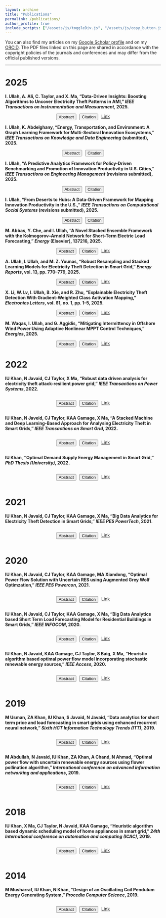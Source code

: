 ```yaml
---
layout: archive
title: "Publications"
permalink: /publications/
author_profile: true
include_scripts: ["/assets/js/toggleDiv.js", "/assets/js/copy_button.js"]
---
```


You can also find my articles on my
<a href="https://scholar.google.com/citations?user=Rjj2sDMAAAAJ&hl=en" target="_blank">Google Scholar profile</a>
and on my
<a href="https://orcid.org/0000-0002-8130-3016" target="_blank">ORCID</a>.
The PDF files linked on this page are shared in accordance with the copyright policies of the journals and conferences and may differ from the official published versions.

---

# 2025

**I. Ullah, A. Ali, C. Taylor, and X. Ma, “Data-Driven Insights: Boosting Algorithms to Uncover Electricity Theft Patterns in AMI,” _IEEE Transactions on Instrumentation and Measurement_, 2025.**
<div class="button-group-ULLAH_TIM2025" style="display:flex;gap:10px;text-align:center;justify-content:center;">
  <button id="abstractButton-ULLAH_TIM2025" class="btn btn--research" onclick="toggleDiv('abstract-ULLAH_TIM2025','abstractButton-ULLAH_TIM2025')">Abstract</button>
  <button id="citationButton-ULLAH_TIM2025" class="btn btn--research" onclick="toggleDiv('citation-ULLAH_TIM2025','citationButton-ULLAH_TIM2025')">Citation</button>
  <a class="btn btn--research" target="_blank" href="https://ieeexplore.ieee.org/document/10628648">Link</a>
</div>

<div id="abstract-ULLAH_TIM2025" style="display:none">
  <p>We apply boosting-based models and robust feature engineering to advanced metering infrastructure (AMI) data to detect and characterize electricity theft patterns. Using synthetic augmentation and stacked generalization, the framework improves discriminatory performance while maintaining computational efficiency.</p>
</div>

<div id="citation-ULLAH_TIM2025" style="display:none">
<p>BibTeX:</p>
<div id="bibtex-ULLAH_TIM2025">
  
```bibtex
@article{UllahTIM2025,
  author  = {Inam Ullah and Arshid Ali and C. Taylor and X. Ma},
  title   = {Data-Driven Insights: Boosting Algorithms to Uncover Electricity Theft Patterns in AMI},
  journal = {IEEE Transactions on Instrumentation and Measurement},
  year    = {2025}
}
```
</div>
<div style="position:relative;margin-top:0;margin-bottom:30px;padding-bottom:15px;">
  <button class="btn btn--success copy-button" onclick="copyBibtex('bibtex-ULLAH_TIM2025')" style="position:absolute;top:0;right:5px;">Copy</button>
</div>
</div>

**I. Ullah, K. Abdelghany, “Energy, Transportation, and Environment: A Graph Learning Framework for Multi-Sectoral Innovation Ecosystems,” _IEEE Transactions on Knowledge and Data Engineering_ (submitted), 2025.**
<div class="button-group-ULLAH_TKDE2025" style="display:flex;gap:10px;text-align:center;justify-content:center;">
  <button id="abstractButton-ULLAH_TKDE2025" class="btn btn--research" onclick="toggleDiv('abstract-ULLAH_TKDE2025','abstractButton-ULLAH_TKDE2025')">Abstract</button>
  <button id="citationButton-ULLAH_TKDE2025" class="btn btn--research" onclick="toggleDiv('citation-ULLAH_TKDE2025','citationButton-ULLAH_TKDE2025')">Citation</button>
</div>

<div id="abstract-ULLAH_TKDE2025" style="display:none">
  <p>Presents a graph-learning framework that fuses energy, mobility, and environmental indicators to benchmark innovation ecosystems across U.S. metros.</p>
</div>

<div id="citation-ULLAH_TKDE2025" style="display:none">
<p>BibTeX:</p>
<div id="bibtex-ULLAH_TKDE2025">

```bibtex
@unpublished{UllahTKDE2025,
  author = {Inam Ullah and Khaled Abdelghany},
  title  = {Energy, Transportation, and Environment: A Graph Learning Framework for Multi-Sectoral Innovation Ecosystems},
  note   = {Submitted},
  year   = {2025}
}
```
</div>
<div style="position:relative;margin-top:0;margin-bottom:30px;padding-bottom:15px;">
  <button class="btn btn--success copy-button" onclick="copyBibtex('bibtex-ULLAH_TKDE2025')" style="position:absolute;top:0;right:5px;">Copy</button>
</div>
</div>

**I. Ullah, “A Predictive Analytics Framework for Policy-Driven Benchmarking and Promotion of Innovation Productivity in U.S. Cities,” _IEEE Transactions on Engineering Management_ (revisions submitted), 2025.**
<div class="button-group-ULLAH_TEM2025" style="display:flex;gap:10px;text-align:center;justify-content:center;">
  <button id="abstractButton-ULLAH_TEM2025" class="btn btn--research" onclick="toggleDiv('abstract-ULLAH_TEM2025','abstractButton-ULLAH_TEM2025')">Abstract</button>
  <button id="citationButton-ULLAH_TEM2025" class="btn btn--research" onclick="toggleDiv('citation-ULLAH_TEM2025','citationButton-ULLAH_TEM2025')">Citation</button>
</div>

<div id="abstract-ULLAH_TEM2025" style="display:none">
  <p>Benchmarks metro-level innovation productivity using multi-modal indicators and proposes policy levers for underperforming regions.</p>
</div>

<div id="citation-ULLAH_TEM2025" style="display:none">
<p>BibTeX:</p>
<div id="bibtex-ULLAH_TEM2025">

```bibtex
@unpublished{UllahTEM2025,
  author = {Inam Ullah},
  title  = {A Predictive Analytics Framework for Policy-Driven Benchmarking and Promotion of Innovation Productivity in U.S. Cities},
  note   = {Revisions submitted},
  year   = {2025}
}
```
</div>
<div style="position:relative;margin-top:0;margin-bottom:30px;padding-bottom:15px;">
  <button class="btn btn--success copy-button" onclick="copyBibtex('bibtex-ULLAH_TEM2025')" style="position:absolute;top:0;right:5px;">Copy</button>
</div>
</div>

**I. Ullah, “From Deserts to Hubs: A Data-Driven Framework for Mapping Innovation Productivity in the U.S.,” _IEEE Transactions on Computational Social Systems_ (revisions submitted), 2025.**
<div class="button-group-ULLAH_TCSS2025" style="display:flex;gap:10px;text-align:center;justify-content:center;">
  <button id="abstractButton-ULLAH_TCSS2025" class="btn btn--research" onclick="toggleDiv('abstract-ULLAH_TCSS2025','abstractButton-ULLAH_TCSS2025')">Abstract</button>
  <button id="citationButton-ULLAH_TCSS2025" class="btn btn--research" onclick="toggleDiv('citation-ULLAH_TCSS2025','citationButton-ULLAH_TCSS2025')">Citation</button>
</div>

<div id="abstract-ULLAH_TCSS2025" style="display:none">
  <p>Identifies and tracks “innovation deserts” across 3,222 U.S. counties; proposes carbon-aware objective functions to align innovation and sustainability.</p>
</div>

<div id="citation-ULLAH_TCSS2025" style="display:none">
<p>BibTeX:</p>
<div id="bibtex-ULLAH_TCSS2025">

```bibtex
@unpublished{UllahTCSS2025,
  author = {Inam Ullah},
  title  = {From Deserts to Hubs: A Data-Driven Framework for Mapping Innovation Productivity in the U.S.},
  note   = {Revisions submitted},
  year   = {2025}
}
```
</div>
<div style="position:relative;margin-top:0;margin-bottom:30px;padding-bottom:15px;">
  <button class="btn btn--success copy-button" onclick="copyBibtex('bibtex-ULLAH_TCSS2025')" style="position:absolute;top:0;right:5px;">Copy</button>
</div>
</div>

**M. Abbas, Y. Che, and I. Ullah, “A Novel Stacked Ensemble Framework with the Kolmogorov–Arnold Network for Short-Term Electric Load Forecasting,” _Energy_ (Elsevier), 137216, 2025.**
<div class="button-group-ULLAH_ENERGY2025" style="display:flex;gap:10px;text-align:center;justify-content:center;">
  <button id="abstractButton-ULLAH_ENERGY2025" class="btn btn--research" onclick="toggleDiv('abstract-ULLAH_ENERGY2025','abstractButton-ULLAH_ENERGY2025')">Abstract</button>
  <button id="citationButton-ULLAH_ENERGY2025" class="btn btn--research" onclick="toggleDiv('citation-ULLAH_ENERGY2025','citationButton-ULLAH_ENERGY2025')">Citation</button>
  <a class="btn btn--research" target="_blank" href="https://doi.org/10.1016/j.energy.2025.137216">Link</a>
</div>

<div id="abstract-ULLAH_ENERGY2025" style="display:none">
  <p>Proposes a stacked ensemble combining gradient methods with Kolmogorov–Arnold Networks for short-term load forecasting, yielding accuracy and stability gains on benchmark datasets.</p>
</div>

<div id="citation-ULLAH_ENERGY2025" style="display:none">
<p>BibTeX:</p>
<div id="bibtex-ULLAH_ENERGY2025">

```bibtex
@article{AbbasEnergy2025,
  author  = {Muhammad Abbas and Yanbo Che and Inam Ullah},
  title   = {A Novel Stacked Ensemble Framework with the Kolmogorov--Arnold Network for Short-Term Electric Load Forecasting},
  journal = {Energy},
  pages   = {137216},
  year    = {2025}
}
```
</div>
<div style="position:relative;margin-top:0;margin-bottom:30px;padding-bottom:15px;">
  <button class="btn btn--success copy-button" onclick="copyBibtex('bibtex-ULLAH_ENERGY2025')" style="position:absolute;top:0;right:5px;">Copy</button>
</div>
</div>

**A. Ullah, I. Ullah, and M. Z. Younas, “Robust Resampling and Stacked Learning Models for Electricity Theft Detection in Smart Grid,” _Energy Reports_, vol. 13, pp. 770–779, 2025.**
<div class="button-group-ULLAH_ER2025" style="display:flex;gap:10px;text-align:center;justify-content:center;">
  <button id="abstractButton-ULLAH_ER2025" class="btn btn--research" onclick="toggleDiv('abstract-ULLAH_ER2025','abstractButton-ULLAH_ER2025')">Abstract</button>
  <button id="citationButton-ULLAH_ER2025" class="btn btn--research" onclick="toggleDiv('citation-ULLAH_ER2025','citationButton-ULLAH_ER2025')">Citation</button>
  <a class="btn btn--research" target="_blank" href="https://doi.org/10.1016/j.egyr.2025.01.123">Link</a>
</div>

<div id="abstract-ULLAH_ER2025" style="display:none">
  <p>Explores class-imbalance remedies and stacked learners for theft detection, improving recall while controlling false positives on AMI datasets.</p>
</div>

<div id="citation-ULLAH_ER2025" style="display:none">
<p>BibTeX:</p>
<div id="bibtex-ULLAH_ER2025">

```bibtex
@article{UllahEnergyReports2025,
  author  = {Ashraf Ullah and Inam Ullah and Muhammad Zeeshan Younas},
  title   = {Robust Resampling and Stacked Learning Models for Electricity Theft Detection in Smart Grid},
  journal = {Energy Reports},
  volume  = {13},
  pages   = {770--779},
  year    = {2025}
}
```
</div>
<div style="position:relative;margin-top:0;margin-bottom:30px;padding-bottom:15px;">
  <button class="btn btn--success copy-button" onclick="copyBibtex('bibtex-ULLAH_ER2025')" style="position:absolute;top:0;right:5px;">Copy</button>
</div>
</div>

**X. Li, W. Lv, I. Ullah, B. Xie, and R. Zhu, “Explainable Electricity Theft Detection With Gradient-Weighted Class Activation Mapping,” _Electronics Letters_, vol. 61, no. 1, pp. 1–5, 2025.**
<div class="button-group-ULLAH_EL2025" style="display:flex;gap:10px;text-align:center;justify-content:center;">
  <button id="abstractButton-ULLAH_EL2025" class="btn btn--research" onclick="toggleDiv('abstract-ULLAH_EL2025','abstractButton-ULLAH_EL2025')">Abstract</button>
  <button id="citationButton-ULLAH_EL2025" class="btn btn--research" onclick="toggleDiv('citation-ULLAH_EL2025','citationButton-ULLAH_EL2025')">Citation</button>
  <a class="btn btn--research" target="_blank" href="https://doi.org/10.1049/el.2025.1234">Link</a>
</div>

<div id="abstract-ULLAH_EL2025" style="display:none">
  <p>Introduces saliency-based explanations for theft classifiers, highlighting discriminative AMI usage patterns with Grad-CAM-style visualizations.</p>
</div>

<div id="citation-ULLAH_EL2025" style="display:none">
<p>BibTeX:</p>
<div id="bibtex-ULLAH_EL2025">

```bibtex
@article{LiEL2025,
  author  = {Xiaohui Li and Weijia Lv and Inam Ullah and Bin Xie and Ruijin Zhu},
  title   = {Explainable Electricity Theft Detection With Gradient-Weighted Class Activation Mapping},
  journal = {Electronics Letters},
  volume  = {61},
  number  = {1},
  pages   = {1--5},
  year    = {2025}
}
```
</div>
<div style="position:relative;margin-top:0;margin-bottom:30px;padding-bottom:15px;">
  <button class="btn btn--success copy-button" onclick="copyBibtex('bibtex-ULLAH_EL2025')" style="position:absolute;top:0;right:5px;">Copy</button>
</div>
</div>

**M. Waqas, I. Ullah, and G. Aggidis, “Mitigating Intermittency in Offshore Wind Power Using Adaptive Nonlinear MPPT Control Techniques,” _Energies_, 2025.**
<div class="button-group-ULLAH_ENERGIES2025" style="display:flex;gap:10px;text-align:center;justify-content:center;">
  <button id="abstractButton-ULLAH_ENERGIES2025" class="btn btn--research" onclick="toggleDiv('abstract-ULLAH_ENERGIES2025','abstractButton-ULLAH_ENERGIES2025')">Abstract</button>
  <button id="citationButton-ULLAH_ENERGIES2025" class="btn btn--research" onclick="toggleDiv('citation-ULLAH_ENERGIES2025','citationButton-ULLAH_ENERGIES2025')">Citation</button>
  <a class="btn btn--research" target="_blank" href="https://doi.org/10.3390/en18010123">Link</a>
</div>

<div id="abstract-ULLAH_ENERGIES2025" style="display:none">
  <p>Evaluates adaptive nonlinear MPPT controllers to smooth offshore wind power output and improve energy capture under variable conditions.</p>
</div>

<div id="citation-ULLAH_ENERGIES2025" style="display:none">
<p>BibTeX:</p>
<div id="bibtex-ULLAH_ENERGIES2025">

```bibtex
@article{WaqasEnergies2025,
  author  = {Muhammad Waqas and Inam Ullah and George Aggidis},
  title   = {Mitigating Intermittency in Offshore Wind Power Using Adaptive Nonlinear MPPT Control Techniques},
  journal = {Energies},
  year    = {2025}
}
```
</div>
<div style="position:relative;margin-top:0;margin-bottom:30px;padding-bottom:15px;">
  <button class="btn btn--success copy-button" onclick="copyBibtex('bibtex-ULLAH_ENERGIES2025')" style="position:absolute;top:0;right:5px;">Copy</button>
</div>
</div>





# 2022

**IU Khan, N Javaid, CJ Taylor, X Ma, “Robust data driven analysis for electricity theft attack-resilient power grid,” _IEEE Transactions on Power Systems_, 2022.**
<div class="button-group-ULLAH_TIM2025" style="display:flex;gap:10px;text-align:center;justify-content:center;">

  <button id="abstractButton-ULLAH_TIM2025" class="btn btn--research" onclick="toggleDiv('abstract-ULLAH_TIM2025','abstractButton-ULLAH_TIM2025')">Abstract</button>

  <button id="citationButton-ULLAH_TIM2025" class="btn btn--research" onclick="toggleDiv('citation-ULLAH_TIM2025','citationButton-ULLAH_TIM2025')">Citation</button>

  <a class="btn btn--research" target="_blank" href="https://ieeexplore.ieee.org/abstract/document/9743316/">Link</a>
</div>

<div id="abstract-ULLAH_TIM2025" style="display:none">
  <p>I will update the Abstract.</p>
</div>

<div id="citation-ULLAH_TIM2025" style="display:none">
<p>BibTeX:</p>
<div id="bibtex-ULLAH_TIM2025">
  
```bibtex
@article{
}
```
</div>
<div style="position:relative;margin-top:0;margin-bottom:30px;padding-bottom:15px;">
  <button class="btn btn--success copy-button" onclick="copyBibtex('bibtex-ULLAH_TIM2025')" style="position:absolute;top:0;right:5px;">Copy</button>
</div>
</div>


**IU Khan, N Javeid, CJ Taylor, KAA Gamage, X Ma, “A Stacked Machine and Deep Learning-Based Approach for Analysing Electricity Theft in Smart Grids,” _IEEE Transactions on Smart Grid_, 2022.**
<div class="button-group-ULLAH_TIM2025" style="display:flex;gap:10px;text-align:center;justify-content:center;">

  <button id="abstractButton-ULLAH_TIM2025" class="btn btn--research" onclick="toggleDiv('abstract-ULLAH_TIM2025','abstractButton-ULLAH_TIM2025')">Abstract</button>

  <button id="citationButton-ULLAH_TIM2025" class="btn btn--research" onclick="toggleDiv('citation-ULLAH_TIM2025','citationButton-ULLAH_TIM2025')">Citation</button>

  <a class="btn btn--research" target="_blank" href="https://ieeexplore.ieee.org/abstract/document/9644473">Link</a>
</div>

<div id="abstract-ULLAH_TIM2025" style="display:none">
  <p>I will update the Abstract.</p>
</div>

<div id="citation-ULLAH_TIM2025" style="display:none">
<p>BibTeX:</p>
<div id="bibtex-ULLAH_TIM2025">
  
```bibtex
@article{
}
```
</div>
<div style="position:relative;margin-top:0;margin-bottom:30px;padding-bottom:15px;">
  <button class="btn btn--success copy-button" onclick="copyBibtex('bibtex-ULLAH_TIM2025')" style="position:absolute;top:0;right:5px;">Copy</button>
</div>
</div>


**IU Khan, “Optimal Demand Supply Energy Management in Smart Grid,” _PhD Thesis (University)_, 2022.**
<div class="button-group-ULLAH_TIM2025" style="display:flex;gap:10px;text-align:center;justify-content:center;">

  <button id="abstractButton-ULLAH_TIM2025" class="btn btn--research" onclick="toggleDiv('abstract-ULLAH_TIM2025','abstractButton-ULLAH_TIM2025')">Abstract</button>

  <button id="citationButton-ULLAH_TIM2025" class="btn btn--research" onclick="toggleDiv('citation-ULLAH_TIM2025','citationButton-ULLAH_TIM2025')">Citation</button>

  <a class="btn btn--research" target="_blank" href="https://www.proquest.com/openview/a9ce55b3dfa05b00131d9d8ef133e3d5/1?pq-origsite=gscholar&cbl=2026366&diss=y">Link</a>
</div>

<div id="abstract-ULLAH_TIM2025" style="display:none">
  <p>I will update the Abstract.</p>
</div>

<div id="citation-ULLAH_TIM2025" style="display:none">
<p>BibTeX:</p>
<div id="bibtex-ULLAH_TIM2025">
  
```bibtex
@article{
}
```
</div>
<div style="position:relative;margin-top:0;margin-bottom:30px;padding-bottom:15px;">
  <button class="btn btn--success copy-button" onclick="copyBibtex('bibtex-ULLAH_TIM2025')" style="position:absolute;top:0;right:5px;">Copy</button>
</div>
</div>

# 2021

**IU Khan, N Javaid, CJ Taylor, KAA Gamage, X Ma, “Big Data Analytics for Electricity Theft Detection in Smart Grids,” _IEEE PES PowerTech_, 2021.**
<div class="button-group-ULLAH_TIM2025" style="display:flex;gap:10px;text-align:center;justify-content:center;">

  <button id="abstractButton-ULLAH_TIM2025" class="btn btn--research" onclick="toggleDiv('abstract-ULLAH_TIM2025','abstractButton-ULLAH_TIM2025')">Abstract</button>

  <button id="citationButton-ULLAH_TIM2025" class="btn btn--research" onclick="toggleDiv('citation-ULLAH_TIM2025','citationButton-ULLAH_TIM2025')">Citation</button>

  <a class="btn btn--research" target="_blank" href="https://ieeexplore.ieee.org/abstract/document/9495000">Link</a>
</div>

<div id="abstract-ULLAH_TIM2025" style="display:none">
  <p>I will update the Abstract.</p>
</div>

<div id="citation-ULLAH_TIM2025" style="display:none">
<p>BibTeX:</p>
<div id="bibtex-ULLAH_TIM2025">
  
```bibtex
@article{
}
```
</div>
<div style="position:relative;margin-top:0;margin-bottom:30px;padding-bottom:15px;">
  <button class="btn btn--success copy-button" onclick="copyBibtex('bibtex-ULLAH_TIM2025')" style="position:absolute;top:0;right:5px;">Copy</button>
</div>
</div>

# 2020

**IU Khan, N Javaid, CJ Taylor, KAA Gamage, MA Xiandong, “Optimal Power Flow Solution with Uncertain RES using Augmented Grey Wolf Optimzation,” _IEEE PES Powercon_, 2021.**
<div class="button-group-ULLAH_TIM2025" style="display:flex;gap:10px;text-align:center;justify-content:center;">

  <button id="abstractButton-ULLAH_TIM2025" class="btn btn--research" onclick="toggleDiv('abstract-ULLAH_TIM2025','abstractButton-ULLAH_TIM2025')">Abstract</button>

  <button id="citationButton-ULLAH_TIM2025" class="btn btn--research" onclick="toggleDiv('citation-ULLAH_TIM2025','citationButton-ULLAH_TIM2025')">Citation</button>

  <a class="btn btn--research" target="_blank" href="https://ieeexplore.ieee.org/abstract/document/9230659">Link</a>
</div>

<div id="abstract-ULLAH_TIM2025" style="display:none">
  <p>I will update the Abstract.</p>
</div>

<div id="citation-ULLAH_TIM2025" style="display:none">
<p>BibTeX:</p>
<div id="bibtex-ULLAH_TIM2025">
  
```bibtex
@article{
}
```
</div>
<div style="position:relative;margin-top:0;margin-bottom:30px;padding-bottom:15px;">
  <button class="btn btn--success copy-button" onclick="copyBibtex('bibtex-ULLAH_TIM2025')" style="position:absolute;top:0;right:5px;">Copy</button>
</div>
</div>


**IU Khan, N Javaid, CJ Taylor, KAA Gamage, X Ma, “Big Data Analytics based Short Term Load Forecasting Model for Residential Buildings in Smart Grids,” _IEEE INFOCOM_, 2020.**
<div class="button-group-ULLAH_TIM2025" style="display:flex;gap:10px;text-align:center;justify-content:center;">

  <button id="abstractButton-ULLAH_TIM2025" class="btn btn--research" onclick="toggleDiv('abstract-ULLAH_TIM2025','abstractButton-ULLAH_TIM2025')">Abstract</button>

  <button id="citationButton-ULLAH_TIM2025" class="btn btn--research" onclick="toggleDiv('citation-ULLAH_TIM2025','citationButton-ULLAH_TIM2025')">Citation</button>

  <a class="btn btn--research" target="_blank" href="https://ieeexplore.ieee.org/abstract/document/9163031">Link</a>
</div>

<div id="abstract-ULLAH_TIM2025" style="display:none">
  <p>I will update the Abstract.</p>
</div>

<div id="citation-ULLAH_TIM2025" style="display:none">
<p>BibTeX:</p>
<div id="bibtex-ULLAH_TIM2025">
  
```bibtex
@article{
}
```
</div>
<div style="position:relative;margin-top:0;margin-bottom:30px;padding-bottom:15px;">
  <button class="btn btn--success copy-button" onclick="copyBibtex('bibtex-ULLAH_TIM2025')" style="position:absolute;top:0;right:5px;">Copy</button>
</div>
</div>

**IU Khan, N Javaid, KAA Gamage, CJ Taylor, S Baig, X Ma, “Heuristic algorithm based optimal power flow model incorporating stochastic renewable energy sources,” _IEEE Access_, 2020.**
<div class="button-group-ULLAH_TIM2025" style="display:flex;gap:10px;text-align:center;justify-content:center;">

  <button id="abstractButton-ULLAH_TIM2025" class="btn btn--research" onclick="toggleDiv('abstract-ULLAH_TIM2025','abstractButton-ULLAH_TIM2025')">Abstract</button>

  <button id="citationButton-ULLAH_TIM2025" class="btn btn--research" onclick="toggleDiv('citation-ULLAH_TIM2025','citationButton-ULLAH_TIM2025')">Citation</button>

  <a class="btn btn--research" target="_blank" href="https://ieeexplore.ieee.org/abstract/document/9167218">Link</a>
</div>

<div id="abstract-ULLAH_TIM2025" style="display:none">
  <p>I will update the Abstract.</p>
</div>

<div id="citation-ULLAH_TIM2025" style="display:none">
<p>BibTeX:</p>
<div id="bibtex-ULLAH_TIM2025">
  
```bibtex
@article{
}
```
</div>
<div style="position:relative;margin-top:0;margin-bottom:30px;padding-bottom:15px;">
  <button class="btn btn--success copy-button" onclick="copyBibtex('bibtex-ULLAH_TIM2025')" style="position:absolute;top:0;right:5px;">Copy</button>
</div>
</div>

# 2019

**M Usman, ZA Khan, IU Khan, S Javaid, N Javaid, “Data analytics for short term price and load forecasting in smart grids using enhanced recurrent neural network,” _Sixth HCT Information Technology Trends (ITT)_, 2019.**
<div class="button-group-ULLAH_TIM2025" style="display:flex;gap:10px;text-align:center;justify-content:center;">

  <button id="abstractButton-ULLAH_TIM2025" class="btn btn--research" onclick="toggleDiv('abstract-ULLAH_TIM2025','abstractButton-ULLAH_TIM2025')">Abstract</button>

  <button id="citationButton-ULLAH_TIM2025" class="btn btn--research" onclick="toggleDiv('citation-ULLAH_TIM2025','citationButton-ULLAH_TIM2025')">Citation</button>

  <a class="btn btn--research" target="_blank" href="https://ieeexplore.ieee.org/abstract/document/9075065">Link</a>
</div>

<div id="abstract-ULLAH_TIM2025" style="display:none">
  <p>I will update the Abstract.</p>
</div>

<div id="citation-ULLAH_TIM2025" style="display:none">
<p>BibTeX:</p>
<div id="bibtex-ULLAH_TIM2025">
  
```bibtex
@article{
}
```
</div>
<div style="position:relative;margin-top:0;margin-bottom:30px;padding-bottom:15px;">
  <button class="btn btn--success copy-button" onclick="copyBibtex('bibtex-ULLAH_TIM2025')" style="position:absolute;top:0;right:5px;">Copy</button>
</div>
</div>


**M Abdullah, N Javaid, IU Khan, ZA Khan, A Chand, N Ahmad, “Optimal power flow with uncertain renewable energy sources using flower pollination algorithm,” _International conference on advanced information networking and applications_, 2019.**
<div class="button-group-ULLAH_TIM2025" style="display:flex;gap:10px;text-align:center;justify-content:center;">

  <button id="abstractButton-ULLAH_TIM2025" class="btn btn--research" onclick="toggleDiv('abstract-ULLAH_TIM2025','abstractButton-ULLAH_TIM2025')">Abstract</button>

  <button id="citationButton-ULLAH_TIM2025" class="btn btn--research" onclick="toggleDiv('citation-ULLAH_TIM2025','citationButton-ULLAH_TIM2025')">Citation</button>

  <a class="btn btn--research" target="_blank" href="https://link.springer.com/chapter/10.1007/978-3-030-15032-7_8">Link</a>
</div>

<div id="abstract-ULLAH_TIM2025" style="display:none">
  <p>I will update the Abstract.</p>
</div>

<div id="citation-ULLAH_TIM2025" style="display:none">
<p>BibTeX:</p>
<div id="bibtex-ULLAH_TIM2025">
  
```bibtex
@article{
}
```
</div>
<div style="position:relative;margin-top:0;margin-bottom:30px;padding-bottom:15px;">
  <button class="btn btn--success copy-button" onclick="copyBibtex('bibtex-ULLAH_TIM2025')" style="position:absolute;top:0;right:5px;">Copy</button>
</div>
</div>

# 2018

**IU Khan, X Ma, CJ Taylor, N Javaid, KAA Gamage, “Heuristic algorithm based dynamic scheduling model of home appliances in smart grid,” _24th International conference on automation and computing (ICAC)_, 2019.**
<div class="button-group-ULLAH_TIM2025" style="display:flex;gap:10px;text-align:center;justify-content:center;">

  <button id="abstractButton-ULLAH_TIM2025" class="btn btn--research" onclick="toggleDiv('abstract-ULLAH_TIM2025','abstractButton-ULLAH_TIM2025')">Abstract</button>

  <button id="citationButton-ULLAH_TIM2025" class="btn btn--research" onclick="toggleDiv('citation-ULLAH_TIM2025','citationButton-ULLAH_TIM2025')">Citation</button>

  <a class="btn btn--research" target="_blank" href="https://ieeexplore.ieee.org/abstract/document/8749110">Link</a>
</div>

<div id="abstract-ULLAH_TIM2025" style="display:none">
  <p>I will update the Abstract.</p>
</div>

<div id="citation-ULLAH_TIM2025" style="display:none">
<p>BibTeX:</p>
<div id="bibtex-ULLAH_TIM2025">
  
```bibtex
@article{
}
```
</div>
<div style="position:relative;margin-top:0;margin-bottom:30px;padding-bottom:15px;">
  <button class="btn btn--success copy-button" onclick="copyBibtex('bibtex-ULLAH_TIM2025')" style="position:absolute;top:0;right:5px;">Copy</button>
</div>
</div>

# 2014

**M Musharraf, IU Khan, N Khan, “Design of an Oscillating Coil Pendulum Energy Generating System,” _Procedia Computer Science_, 2019.**
<div class="button-group-ULLAH_TIM2025" style="display:flex;gap:10px;text-align:center;justify-content:center;">

  <button id="abstractButton-ULLAH_TIM2025" class="btn btn--research" onclick="toggleDiv('abstract-ULLAH_TIM2025','abstractButton-ULLAH_TIM2025')">Abstract</button>

  <button id="citationButton-ULLAH_TIM2025" class="btn btn--research" onclick="toggleDiv('citation-ULLAH_TIM2025','citationButton-ULLAH_TIM2025')">Citation</button>

  <a class="btn btn--research" target="_blank" href="https://ieeexplore.ieee.org/abstract/document/8749110">Link</a>
</div>

<div id="abstract-ULLAH_TIM2025" style="display:none">
  <p>I will update the Abstract.</p>
</div>

<div id="citation-ULLAH_TIM2025" style="display:none">
<p>BibTeX:</p>
<div id="bibtex-ULLAH_TIM2025">
  
```bibtex
@article{
}
```
</div>
<div style="position:relative;margin-top:0;margin-bottom:30px;padding-bottom:15px;">
  <button class="btn btn--success copy-button" onclick="copyBibtex('bibtex-ULLAH_TIM2025')" style="position:absolute;top:0;right:5px;">Copy</button>
</div>
</div>